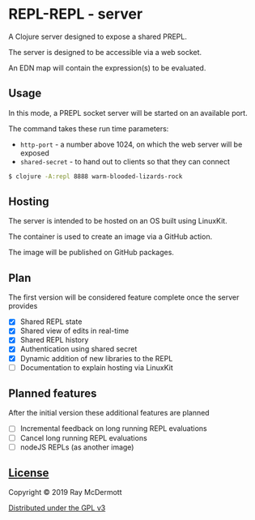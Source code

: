 # REPL-REPL - server

A Clojure server designed to expose a shared PREPL.

The server is designed to be accessible via a web socket.

An EDN map will contain the expression(s) to be evaluated.

## Usage

In this mode, a PREPL socket server will be started on an available port.

The command takes these run time parameters:
- `http-port` - a number above 1024, on which the web server will be exposed
- `shared-secret` - to hand out to clients so that they can connect

```bash
$ clojure -A:repl 8888 warm-blooded-lizards-rock
```

## Hosting

The server is intended to be hosted on an OS built using LinuxKit.

The container is used to create an image via a GitHub action.

The image will be published on GitHub packages. 

## Plan

The first version will be considered feature complete once the server provides

- [X] Shared REPL state
- [X] Shared view of edits in real-time 
- [X] Shared REPL history
- [X] Authentication using shared secret
- [X] Dynamic addition of new libraries to the REPL
- [ ] Documentation to explain hosting via LinuxKit
  
## Planned features

After the initial version these additional features are planned

- [ ] Incremental feedback on long running REPL evaluations
- [ ] Cancel long running REPL evaluations
- [ ] nodeJS REPLs (as another image)

## [License](LICENSE)

Copyright © 2019 Ray McDermott

[Distributed under the GPL v3](LICENSE)